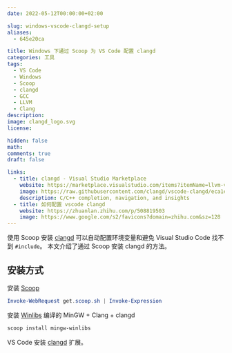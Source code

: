 ```yaml
---
date: 2022-05-12T00:00:00+02:00

slug: windows-vscode-clangd-setup
aliases:
  - 645e20ca

title: Windows 下通过 Scoop 为 VS Code 配置 clangd
categories: 工具
tags:
  - VS Code
  - Windows
  - Scoop
  - clangd
  - GCC
  - LLVM
  - Clang
description:
image: clangd_logo.svg
license:

hidden: false
math:
comments: true
draft: false

links:
  - title: clangd - Visual Studio Marketplace
    website: https://marketplace.visualstudio.com/items?itemName=llvm-vs-code-extensions.vscode-clangd
    image: https://raw.githubusercontent.com/clangd/vscode-clangd/eca1e05a39c4e987dca6247d825dfbe92fd5996f/icon.png
    description: C/C++ completion, navigation, and insights
  - title: 如何配置 vscode clangd
    website: https://zhuanlan.zhihu.com/p/508819503
    image: https://www.google.com/s2/favicons?domain=zhihu.com&sz=128
---
```


使用 Scoop 安装 [clangd](https://clangd.llvm.org/) 可以自动配置环境变量和避免 Visual Studio Code 找不到 `#include`。
本文介绍了通过 Scoop 安装 clangd 的方法。

<!--more-->

## 安装方式

安装 [Scoop](https://scoop.sh/)

```powershell
Invoke-WebRequest get.scoop.sh | Invoke-Expression
```

安装 [Winlibs](https://winlibs.com/) 编译的 MinGW + Clang + clangd

```powershell
scoop install mingw-winlibs
```

VS Code 安装 [clangd](https://marketplace.visualstudio.com/items?itemName=llvm-vs-code-extensions.vscode-clangd) 扩展。
